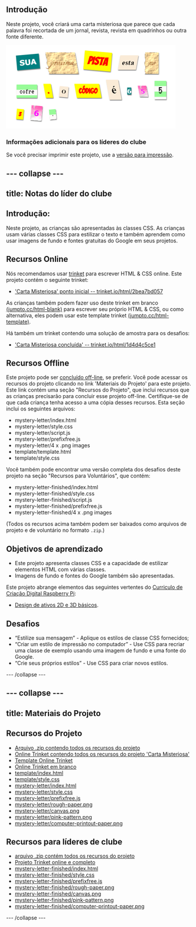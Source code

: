 ## Introdução

Neste projeto, você criará uma carta misteriosa que parece que cada palavra foi recortada de um jornal, revista, revista em quadrinhos ou outra fonte diferente.

![screenshot](images/letter-final.png)

### Informações adicionais para os líderes do clube

Se você precisar imprimir este projeto, use a [versão para impressão](https://projects.raspberrypi.org/pt-BR/projects/mystery-letter/print).

--- collapse ---
---
title: Notas do líder do clube
---
## Introdução:

Neste projeto, as crianças são apresentadas às classes CSS. As crianças usam várias classes CSS para estilizar o texto e também aprendem como usar imagens de fundo e fontes gratuitas do Google em seus projetos.

## Recursos Online

Nós recomendamos usar [trinket](https://trinket.io/) para escrever HTML & CSS online. Este projeto contém o seguinte trinket:

* ['Carta Misteriosa' ponto inicial -- trinket.io/html/2bea7bd057](http://trinket.io/html/2bea7bd057)

As crianças também podem fazer uso deste trinket em branco [(jumpto.cc/html-blank)](http://jumpto.cc/html-blank) para escrever seu próprio HTML & CSS, ou como alternativa, eles podem usar este template trinket [(jumpto.cc/html-template)](http://jumpto.cc/html-template).

Há também um trinket contendo uma solução de amostra para os desafios:

* ['Carta Misteriosa concluída' -- trinket.io/html/1d4d4c5ce1](https://trinket.io/html/1d4d4c5ce1)

## Recursos Offline

Este projeto pode ser [concluído off-line](https://www.codeclubprojects.org/en-GB/resources/webdev-working-offline/), se preferir. Você pode acessar os recursos do projeto clicando no link 'Materiais do Projeto' para este projeto. Este link contém uma seção "Recursos do Projeto", que inclui recursos que as crianças precisarão para concluir esse projeto off-line. Certifique-se de que cada criança tenha acesso a uma cópia desses recursos. Esta seção inclui os seguintes arquivos:

* mystery-letter/index.html
* mystery-letter/style.css
* mystery-letter/script.js
* mystery-letter/prefixfree.js
* mystery-letter/4 x .png images
* template/template.html
* template/style.css

Você também pode encontrar uma versão completa dos desafios deste projeto na seção "Recursos para Voluntários", que contém:

* mystery-letter-finished/index.html
* mystery-letter-finished/style.css
* mystery-letter-finished/script.js
* mystery-letter-finished/prefixfree.js
* mystery-letter-finished/4 x .png images

(Todos os recursos acima também podem ser baixados como arquivos de projeto e de voluntário no formato `.zip`.)

## Objetivos de aprendizado

* Este projeto apresenta classes CSS e a capacidade de estilizar elementos HTML com várias classes.
* Imagens de fundo e fontes do Google também são apresentadas. 

Este projeto abrange elementos das seguintes vertentes do [Curriculo de Criação Digital Raspberry Pi](http://rpf.io/curriculum):

* [Design de ativos 2D e 3D básicos](https://www.raspberrypi.org/curriculum/design/creator).

## Desafios

* “Estilize sua mensagem” - Aplique os estilos de classe CSS fornecidos;
* “Criar um estilo de impressão no computador” - Use CSS para recriar uma classe de exemplo usando uma imagem de fundo e uma fonte do Google. 
* “Crie seus próprios estilos” - Use CSS para criar novos estilos.

--- /collapse ---

--- collapse ---
---
title: Materiais do Projeto
---
## Recursos do Projeto

* [Arquivo .zip contendo todos os recursos do projeto](resources/letter-project-resources.zip)
* [Online Trinket contendo todos os recursos do projeto 'Carta Misteriosa'](http://trinket.io/html/2bea7bd057)
* [Template Online Trinket](http://jumpto.cc/trinket-template)
* [Online Trinket em branco](http://jumpto.cc/trinket-blank)
* [template/index.html](resources/template-index.html)
* [template/style.css](resources/template-style.css)
* [mystery-letter/index.html](resources/mystery-letter-index.html)
* [mystery-letter/style.css](resources/mystery-letter-style.css)
* [mystery-letter/prefixfree.js](resources/mystery-letter-prefixfree.js)
* [mystery-letter/rough-paper.png](resources/mystery-letter-rough-paper.png)
* [mystery-letter/canvas.png](resources/mystery-letter-canvas.png)
* [mystery-letter/pink-pattern.png](resources/mystery-letter-pink-pattern.png)
* [mystery-letter/computer-printout-paper.png](resources/mystery-letter-computer-printout-paper.png)

## Recursos para líderes de clube

* [arquivo .zip contém todos os recursos do projeto](resources/letter-volunteer-resources.zip)
* [Projeto Trinket online e completo](https://trinket.io/html/1d4d4c5ce1)
* [mystery-letter-finished/index.html](resources/mystery-letter-finished-index.html)
* [mystery-letter-finished/style.css](resources/mystery-letter-finished-style.css)
* [mystery-letter-finished/prefixfree.js](resources/mystery-letter-finished-prefixfree.js)
* [mystery-letter-finished/rough-paper.png](resources/mystery-letter-finished-rough-paper.png)
* [mystery-letter-finished/canvas.png](resources/mystery-letter-finished-canvas.png)
* [mystery-letter-finished/pink-pattern.png](resources/mystery-letter-finished-pink-pattern.png)
* [mystery-letter-finished/computer-printout-paper.png](resources/mystery-letter-finished-computer-printout-paper.png)

--- /collapse ---